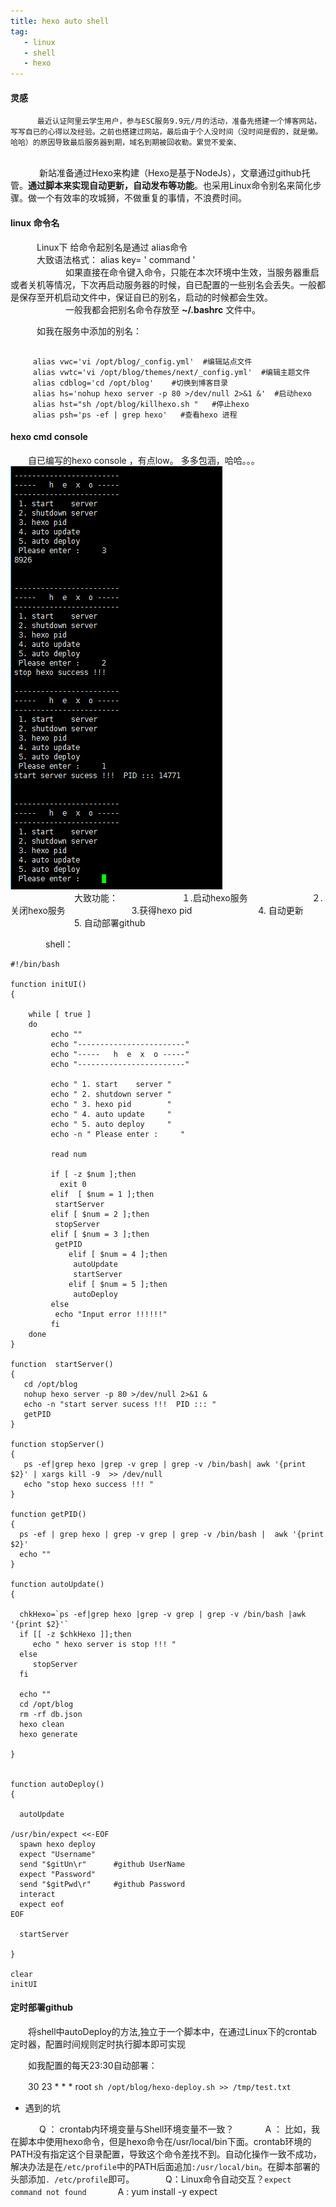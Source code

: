 ```yaml
---
title: hexo auto shell
tag:
   - linux
   - shell
   - hexo
---
```


#### 灵感 ####

     　　　最近认证阿里云学生用户，参与ESC服务9.9元/月的活动，准备先搭建一个博客网站，写写自已的心得以及经验。之前也搭建过网站，最后由于个人没时间（没时间是假的，就是懒。哈哈）的原因导致最后服务器到期，域名到期被回收勒。累觉不爱楽、
     　　　
　　　     新站准备通过Hexo来构建（Hexo是基于NodeJs），文章通过github托管。**通过脚本来实现自动更新，自动发布等功能**。也采用Linux命令别名来简化步骤。做一个有效率的攻城狮，不做重复的事情，不浪费时间。
　　　     
     
#### linux 命令名 ####

　　　Linux下 给命令起别名是通过 alias命令  
　　　大致语法格式： alias  key= '  command  '  
　　　
　　　如果直接在命令键入命令，只能在本次环境中生效，当服务器重启或者关机等情况，下次再启动服务器的时候，自已配置的一些别名会丢失。一般都是保存至开机启动文件中，保证自已的别名，启动的时候都会生效。
　　　
　　　一般我都会把别名命令存放至    **~/.bashrc**  文件中。

　　　如我在服务中添加的别名：

```
     
     alias vwc='vi /opt/blog/_config.yml'  #编辑站点文件
	 alias vwtc='vi /opt/blog/themes/next/_config.yml'  #编辑主题文件
	 alias cdblog='cd /opt/blog'    #切换到博客目录
	 alias hs='nohup hexo server -p 80 >/dev/null 2>&1 &'  #启动hexo
	 alias hst="sh /opt/blog/killhexo.sh "   #停止hexo
	 alias psh='ps -ef | grep hexo'   #查看hexo 进程
```

#### hexo cmd console ####

　　自已编写的hexo console  ，有点low。 多多包涵，哈哈。。。
   ![hexo console](/images/hexo_console.png)        
　　　
　　　　大致功能：
　　　　　　　１.启动hexo服务
　　　　　　　２.关闭hexo服务
　　　　　　　 3.获得hexo pid
　　　　　　　 4. 自动更新
　　　　　　　 5. 自动部署github

　　　　shell：
```
#!/bin/bash

function initUI() 
{

	while [ true ]
	do
	     echo ""
	     echo "------------------------"
	     echo "-----   h  e  x  o -----"
	     echo "------------------------"

	     echo " 1. start    server "
	     echo " 2. shutdown server "
	     echo " 3. hexo pid        "
	     echo " 4. auto update     "
	     echo " 5. auto deploy     "
	     echo -n " Please enter :     "
	     
	     read num

	     if [ -z $num ];then
	       exit 0
	     elif  [ $num = 1 ];then
	      startServer
	     elif [ $num = 2 ];then
	      stopServer
	     elif [ $num = 3 ];then
	      getPID
             elif [ $num = 4 ];then
              autoUpdate
              startServer
             elif [ $num = 5 ];then
              autoDeploy
	     else
	      echo "Input error !!!!!!"
	     fi
	done 
}

function  startServer() 
{
   cd /opt/blog
   nohup hexo server -p 80 >/dev/null 2>&1 &  
   echo -n "start server sucess !!!  PID ::: " 
   getPID
}

function stopServer()
{
   ps -ef|grep hexo |grep -v grep | grep -v /bin/bash| awk '{print $2}' | xargs kill -9  >> /dev/null
   echo "stop hexo success !!! " 
}

function getPID()
{
  ps -ef | grep hexo | grep -v grep | grep -v /bin/bash |  awk '{print $2}' 
  echo ""
}

function autoUpdate()
{

  chkHexo=`ps -ef|grep hexo |grep -v grep | grep -v /bin/bash |awk '{print $2}'`
  if [[ -z $chkHexo ]];then
     echo " hexo server is stop !!! "
  else 
     stopServer
  fi
  
  echo ""
  cd /opt/blog
  rm -rf db.json
  hexo clean
  hexo generate

}


function autoDeploy()
{
   
  autoUpdate

/usr/bin/expect <<-EOF
  spawn hexo deploy
  expect "Username"
  send "$gitUn\r"      #github UserName
  expect "Password"   
  send "$gitPwd\r"     #github Password
  interact
  expect eof
EOF

  startServer

}

clear
initUI
```

#### 定时部署github ####

　　将shell中autoDeploy的方法,独立于一个脚本中，在通过Linux下的crontab定时器，配置时间规则定时执行脚本即可实现

　　如我配置的每天23:30自动部署：

　　30 23 * * * root `sh /opt/blog/hexo-deploy.sh >> /tmp/test.txt`

- 遇到的坑
    
　　　 Q ： crontab内环境变量与Shell环境变量不一致？
　　　 A ： 比如，我在脚本中使用hexo命令，但是hexo命令在/usr/local/bin下面。crontab环境的PATH没有指定这个目录配置，导致这个命令差找不到。自动化操作一致不成功，解决办法是在`/etc/profile`中的PATH后面追加`:/usr/local/bin`。在脚本部署的头部添加`. /etc/profile`即可。
　　　 Q：Linux命令自动交互？`expect command not found`
　　　 A :  yum install -y expect